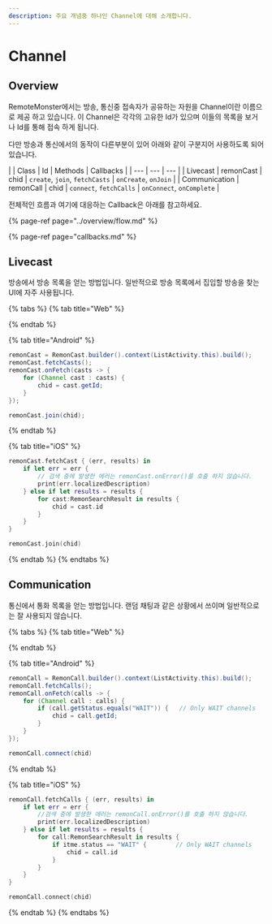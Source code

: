 ```yaml
---
description: 주요 개념중 하나인 Channel에 대해 소개합니다.
---
```


# Channel

## Overview

RemoteMonster에서는 방송, 통신중 접속자가 공유하는 자원을 Channel이란 이름으로 제공 하고 있습니다. 이 Channel은 각각의 고유한 Id가 있으며 이들의 목록을 보거나 Id를 통해 접속 하게 됩니다.

다만 방송과 통신에서의 동작이 다른부분이 있어 아래와 같이 구분지어 사용하도록 되어있습니다.

|  | Class | Id | Methods | Callbacks |
| --- | --- | --- |
| Livecast | remonCast | chid | `create`, `join`, `fetchCasts` | `onCreate`, `onJoin` |
| Communication | remonCall | chid | `connect`, `fetchCalls` | `onConnect`, `onComplete` |

전체적인 흐름과 여기에 대응하는 Callback은 아래를 참고하세요.

{% page-ref page="../overview/flow.md" %}

{% page-ref page="callbacks.md" %}

## Livecast

방송에서 방송 목록을 얻는 방법입니다. 일반적으로 방송 목록에서 집입할 방송을 찾는 UI에 자주 사용됩니다.

{% tabs %}
{% tab title="Web" %}

{% endtab %}

{% tab title="Android" %}
```java
remonCast = RemonCast.builder().context(ListActivity.this).build();
remonCast.fetchCasts();
remonCast.onFetch(casts -> {
    for (Channel cast : casts) {
        chid = cast.getId;
    }
});

remonCast.join(chid);
```
{% endtab %}

{% tab title="iOS" %}
```swift
remonCast.fetchCast { (err, results) in
    if let err = err {
        // 검색 중에 발생한 에러는 remonCast.onError()를 호출 하지 않습니다.
        print(err.localizedDescription)
    } else if let results = results {
        for cast:RemonSearchResult in results {
            chid = cast.id
        }
    }
}

remonCast.join(chid)
```
{% endtab %}
{% endtabs %}

## Communication

통신에서 통화 목록을 얻는 방법입니다. 랜덤 채팅과 같은 상황에서 쓰이며 일반적으로는 잘 사용되지 않습니다.

{% tabs %}
{% tab title="Web" %}

{% endtab %}

{% tab title="Android" %}
```java
remonCall = RemonCall.builder().context(ListActivity.this).build();
remonCall.fetchCalls();
remonCall.onFetch(calls -> {
    for (Channel call : calls) {
        if (call.getStatus.equals("WAIT")) {   // Only WAIT channels
            chid = call.getId;
        }
    }
});

remonCall.connect(chid)
```
{% endtab %}

{% tab title="iOS" %}
```swift
remonCall.fetchCalls { (err, results) in
    if let err = err {
        //검색 중에 발생한 에러는 remonCall.onError()를 호출 하지 않습니다.
        print(err.localizedDescription)
    } else if let results = results {
        for call:RemonSearchResult in results {
            if itme.status == "WAIT" {        // Only WAIT channels
                chid = call.id
            }
        }
    }
}

remonCall.connect(chid)
```
{% endtab %}
{% endtabs %}

